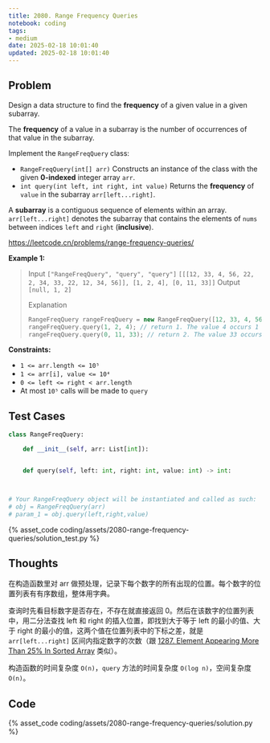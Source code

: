 ```yaml
---
title: 2080. Range Frequency Queries
notebook: coding
tags:
- medium
date: 2025-02-18 10:01:40
updated: 2025-02-18 10:01:40
---
```

## Problem

Design a data structure to find the **frequency** of a given value in a given subarray.

The **frequency** of a value in a subarray is the number of occurrences of that value in the subarray.

Implement the `RangeFreqQuery` class:

- `RangeFreqQuery(int[] arr)` Constructs an instance of the class with the given **0-indexed** integer array `arr`.
- `int query(int left, int right, int value)` Returns the **frequency** of `value` in the subarray `arr[left...right]`.

A **subarray** is a contiguous sequence of elements within an array. `arr[left...right]` denotes the subarray that contains the elements of `nums` between indices `left` and `right` (**inclusive**).

<https://leetcode.cn/problems/range-frequency-queries/>

**Example 1:**

> Input
> `["RangeFreqQuery", "query", "query"]`
> `[[[12, 33, 4, 56, 22, 2, 34, 33, 22, 12, 34, 56]], [1, 2, 4], [0, 11, 33]]`
> Output
> `[null, 1, 2]`
>
> Explanation
>
> ``` cpp
> RangeFreqQuery rangeFreqQuery = new RangeFreqQuery([12, 33, 4, 56, 22, 2, 34, 33, 22, 12, 34, 56]);
> rangeFreqQuery.query(1, 2, 4); // return 1. The value 4 occurs 1 time in the subarray [33, 4]
> rangeFreqQuery.query(0, 11, 33); // return 2. The value 33 occurs 2 times in the whole array.
> ```

**Constraints:**

- `1 <= arr.length <= 10⁵`
- `1 <= arr[i], value <= 10⁴`
- `0 <= left <= right < arr.length`
- At most `10⁵` calls will be made to `query`

## Test Cases

``` python
class RangeFreqQuery:

    def __init__(self, arr: List[int]):


    def query(self, left: int, right: int, value: int) -> int:



# Your RangeFreqQuery object will be instantiated and called as such:
# obj = RangeFreqQuery(arr)
# param_1 = obj.query(left,right,value)
```

{% asset_code coding/assets/2080-range-frequency-queries/solution_test.py %}

## Thoughts

在构造函数里对 arr 做预处理，记录下每个数字的所有出现的位置。每个数字的位置列表有有序数组，整体用字典。

查询时先看目标数字是否存在，不存在就直接返回 0。然后在该数字的位置列表中，用二分法查找 left 和 right 的插入位置，即找到大于等于 left 的最小的值、大于 right 的最小的值，这两个值在位置列表中的下标之差，就是 `arr[left...right]` 区间内指定数字的次数（跟 [1287. Element Appearing More Than 25% In Sorted Array](1287-element-appearing-more-than-25-in-sorted-array) 类似）。

构造函数的时间复杂度 `O(n)`，`query` 方法的时间复杂度 `O(log n)`，空间复杂度 `O(n)`。

## Code

{% asset_code coding/assets/2080-range-frequency-queries/solution.py %}
